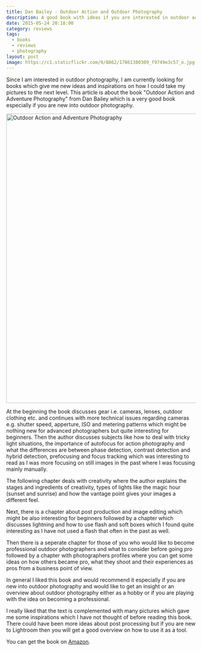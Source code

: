 ```yaml
---
title: Dan Bailey - Outdoor Action and Outdoor Photography
description: A good book with ideas if you are interested in outdoor action photography.
date: 2015-05-24 20:18:00
category: reviews
tags:
  - books
  - reviews
  - photography
layout: post
image: https://c1.staticflickr.com/9/8862/17861380309_f9749e3c57_o.jpg
---
```

Since I am interested in outdoor photography, I am currently looking for books which give me new ideas and inspirations on how I could take my pictures to the next level. This article is about the book "Outdoor Action and Adventure Photography" from Dan Bailey which is a very good book especially if you are new into outdoor photography.

<img src="https://c1.staticflickr.com/9/8862/17861380309_f9749e3c57_o.jpg"  width="1024" height="768" alt="Outdoor Action and Adventure Photography">
<br>
<!--more-->

At the beginning the book discusses gear i.e. cameras, lenses, outdoor clothing etc. and continues with more technical issues regarding cameras e.g. shutter speed, apperture, ISO and metering patterns which might be nothing new for advanced photographers but quite interesting for beginners. Then the author discusses subjects like how to deal with tricky light situations, the importance of autofocus for action photography and what the differences are between phase detection, contrast detection and hybrid detection, prefocusing and focus tracking which was interesting to read as I was more focusing on still images in the past where I was focusing mainly manually.

The following chapter deals with creativity where the author explains the stages and ingredients of creativity, types of lights like the magic hour (sunset and sunrise) and how the vantage point gives your images a different feel.

Next, there is a chapter about post production and image editing which might be also interesting for beginners followed by a chapter which discusses lightning and how to use flash and soft boxes which I found quite interesting as I have not used a flash that often in the past as well.

Then there is a seperate chapter for those of you who would like to become professional outdoor photographers and what to consider before going pro followed by a chapter with photographers profiles where you can get some ideas on how others became pro, what they shoot and their experiences as pros from a business point of view.

In general I liked this book and would recommend it especially if you are new into outdoor photography and would like to get an insight or an overview about outdoor photography either as a hobby or if you are playing with the idea on becoming a professional.

I really liked that the text is complemented with many pictures which gave me some inspirations which I have not thought of before reading this book. There could have been more ideas about post processing but if you are new to Lightroom then you will get a good overview on how to use it as a tool.

You can get the book on <a rel="nofollow" href="http://amzn.to/2uVnFIF" target="_blank" >Amazon</a>.
